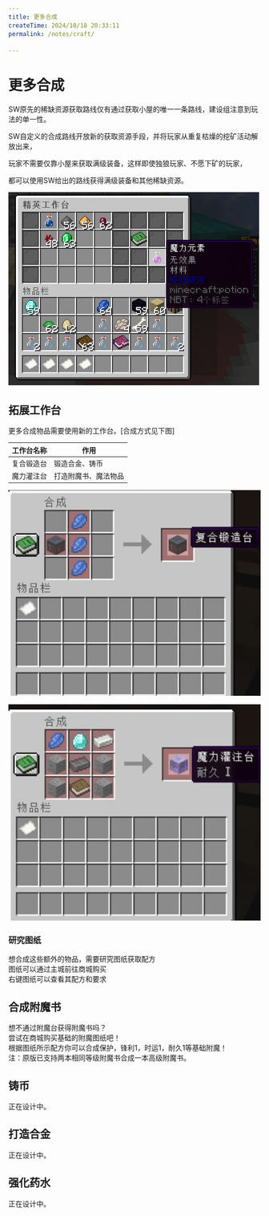 ```yaml
---
title: 更多合成
createTime: 2024/10/18 20:33:11
permalink: /notes/craft/

---
```


# 更多合成

SW原先的稀缺资源获取路线仅有通过获取小屋的唯一一条路线，建设组注意到玩法的单一性。<br>

SW自定义的合成路线开放新的获取资源手段，并将玩家从重复枯燥的挖矿活动解放出来，<br>

玩家不需要仅靠小屋来获取满级装备，这样即使独狼玩家、不愿下矿的玩家，<br>

都可以使用SW给出的路线获得满级装备和其他稀缺资源。<br>

<img src="/images/magic-show.png" alt="magic-show"><br>

## 拓展工作台

更多合成物品需要使用新的工作台。[合成方式见下图]<br>

| 工作台名称 | 作用                 |
| ---------- | -------------------- |
| 复合锻造台 | 锻造合金、铸币       |
| 魔力灌注台 | 打造附魔书、魔法物品 |

<img src="/images/component.png" alt="component"><br>

<img src="/images/magic.png" alt="magic"><br>

### 研究图纸

想合成这些额外的物品，需要研究图纸获取配方<br>
图纸可以通过主城前往商城购买<br>
右键图纸可以查看其配方和要求<br>

## 合成附魔书

想不通过附魔台获得附魔书吗？<br>
尝试在商城购买基础的附魔图纸吧！<br>
根据图纸所示配方你可以合成保护，锋利1，时运1，耐久1等基础附魔！<br>
注：原版已支持两本相同等级附魔书合成一本高级附魔书。<br>

## 铸币

正在设计中。


## 打造合金

正在设计中。

## 强化药水

正在设计中。